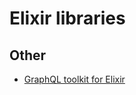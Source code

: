 # Elixir libraries

## Other

- [GraphQL toolkit for Elixir](https://github.com/absinthe-graphql/absinthe)